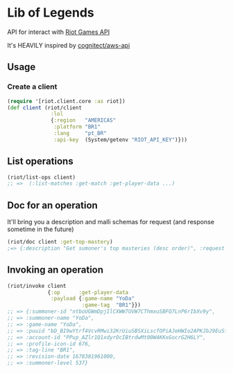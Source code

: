 # Lib of Legends

API for interact with [Riot Games API](https://developer.riotgames.com)

It's HEAVILY inspired by [cognitect/aws-api](https://github.com/cognitect-labs/aws-api)

## Usage

### Create a client

```clojure
(require '[riot.client.core :as riot])
(def client (riot/client
              :lol
              {:region   "AMERICAS"
               :platform "BR1"
               :lang     "pt_BR"
               :api-key  (System/getenv "RIOT_API_KEY")}))
```

## List operations

```clojure
(riot/list-ops client)
;; =>  (:list-matches :get-match :get-player-data ...)
```

## Doc for an operation

It'll bring you a description and malli schemas for request (and response sometime in the future)

```clojure
(riot/doc client :get-top-mastery)
;=> {:description "Get sumoner's top masteries (desc order)", :request [:map [:summoner-id :string]]}
```

## Invoking an operation

```clojure
(riot/invoke client
             {:op      :get-player-data
              :payload {:game-name "YoDa"
                        :game-tag  "BR1"}})
;; => {:summoner-id "ntboUGWmDpjIlCXWW7UVW7CThmxuSBFQ7LnP6rIbXv9y",
;; => :summoner-name "YoDa",
;; => :game-name "YoDa",
;; => :puuid "bD_BI9wYtrf4VcvRMwi32KrUiuSBSXiLscfOPiAJeHWIo2APKJbJ9EuSfTymRqvh3q-5Jn6Qk1rZVg",
;; => :account-id "PPup_AZlr1Q1xdyrOcIBtrdwMt00W4KKxGocrG2H6LY",
;; => :profile-icon-id 676,
;; => :tag-line "BR1",
;; => :revision-date 1678381961000,
;; => :summoner-level 537}
```